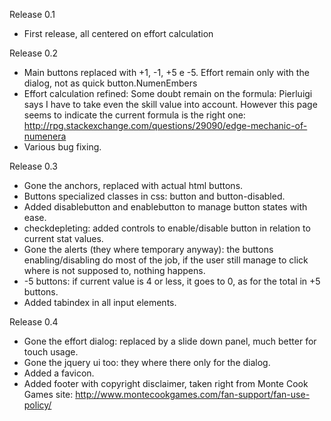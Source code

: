 Release 0.1
- First release, all centered on effort calculation

Release 0.2
- Main buttons replaced with +1, -1, +5 e -5. Effort remain only with the dialog, not as quick button.NumenEmbers
- Effort calculation refined:
    Some doubt remain on the formula: Pierluigi says I have to take even the skill value into account.
    However this page seems to indicate the current formula is the right one:
    http://rpg.stackexchange.com/questions/29090/edge-mechanic-of-numenera
- Various bug fixing.

Release 0.3
- Gone the anchors, replaced with actual html buttons.
- Buttons specialized classes in css: button and button-disabled.
- Added disablebutton and enablebutton to manage button states with ease.
- checkdepleting: added controls to enable/disable button in relation to current stat values.
- Gone the alerts (they where temporary anyway): the buttons enabling/disabling do most of the job,
    if the user still manage to click where is not supposed to, nothing happens.
- -5 buttons: if current value is 4 or less, it goes to 0, as for the total in +5 buttons.
- Added tabindex in all input elements.

Release 0.4
- Gone the effort dialog: replaced by a slide down panel, much better for touch usage.
- Gone the jquery ui too: they where there only for the dialog.
- Added a favicon.
- Added footer with copyright disclaimer, taken right from Monte Cook Games site:
    http://www.montecookgames.com/fan-support/fan-use-policy/